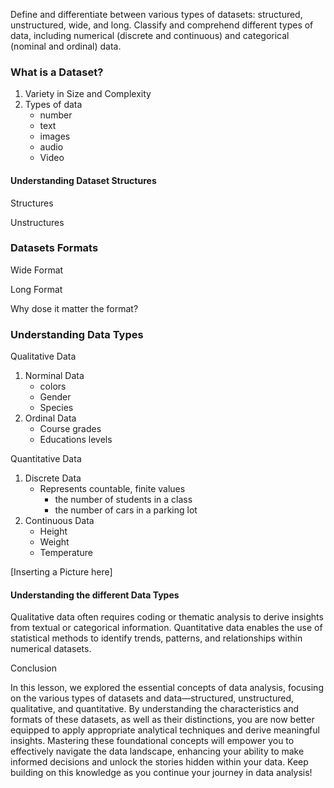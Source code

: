 
Define and differentiate between various types of datasets: structured, unstructured, wide, and long.
Classify and comprehend different types of data, including numerical (discrete and continuous) and categorical (nominal and ordinal) data. 









### What is a Dataset?


1. Variety in Size and Complexity
2. Types of data
    - number
    - text
    - images
    - audio
    - Video


#### Understanding Dataset Structures


Structures 





Unstructures




### Datasets Formats


Wide Format



Long Format


Why dose it matter the format?




### Understanding Data Types


Qualitative Data
1. Norminal Data
    - colors
    - Gender
    - Species
2. Ordinal Data
    - Course grades
    - Educations levels

Quantitative Data
1. Discrete Data
    - Represents  countable, finite values
       - the number of students in a class
       - the number of cars in a parking lot
2. Continuous Data
    - Height
    - Weight
    - Temperature

[Inserting a Picture here]


#### Understanding the different Data Types


Qualitative data often requires coding or thematic analysis to derive insights from textual or categorical information. Quantitative data enables the use of statistical methods to identify trends, patterns, and relationships within numerical datasets. 



Conclusion

In this lesson, we explored the essential concepts of data analysis, focusing on the various types of datasets and data—structured, unstructured, qualitative, and quantitative. By understanding the characteristics and formats of these datasets, as well as their distinctions, you are now better equipped to apply appropriate analytical techniques and derive meaningful insights. Mastering these foundational concepts will empower you to effectively navigate the data landscape, enhancing your ability to make informed decisions and unlock the stories hidden within your data. Keep building on this knowledge as you continue your journey in data analysis! 
